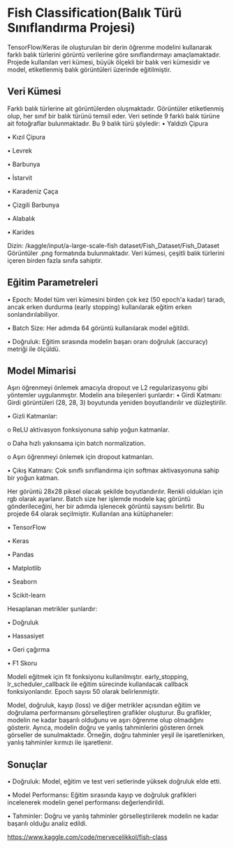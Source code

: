 # Fish Classification(Balık Türü Sınıflandırma Projesi)

TensorFlow/Keras ile oluşturulan bir derin öğrenme modelini kullanarak farklı balık türlerini görüntü verilerine göre sınıflandırmayı amaçlamaktadır. Projede kullanılan veri kümesi, büyük ölçekli bir balık veri kümesidir ve model, etiketlenmiş balık görüntüleri üzerinde eğitilmiştir.

## Veri Kümesi
Farklı balık türlerine ait görüntülerden oluşmaktadır. Görüntüler etiketlenmiş olup, her sınıf bir balık türünü temsil eder.
Veri setinde 9 farklı balık türüne ait fotoğraflar bulunmaktadır. Bu 9 balık türü şöyledir:
•	Yaldızlı Çipura

•	Kızıl Çipura

•	Levrek

•	Barbunya

•	İstarvit

•	Karadeniz Çaça

•	Çizgili Barbunya

•	Alabalık

•	Karides 

Dizin: /kaggle/input/a-large-scale-fish dataset/Fish_Dataset/Fish_Dataset
Görüntüler .png formatında bulunmaktadır.
Veri kümesi, çeşitli balık türlerini içeren birden fazla sınıfa sahiptir.

## Eğitim Parametreleri

•	Epoch: Model tüm veri kümesini birden çok kez (50 epoch'a kadar) taradı, ancak erken durdurma (early stopping) kullanılarak eğitim erken sonlandırılabiliyor.

•	Batch Size: Her adımda 64 görüntü kullanılarak model eğitildi.

•	Doğruluk: Eğitim sırasında modelin başarı oranı doğruluk (accuracy) metriği ile ölçüldü.

## Model Mimarisi

Aşırı öğrenmeyi önlemek amacıyla dropout ve L2 regularizasyonu gibi yöntemler uygulanmıştır.
Modelin ana bileşenleri şunlardır:
•	Girdi Katmanı: Girdi görüntüleri (28, 28, 3) boyutunda yeniden boyutlandırılır ve düzleştirilir.

•	Gizli Katmanlar:

o	  ReLU aktivasyon fonksiyonuna sahip yoğun katmanlar.

o  	Daha hızlı yakınsama için batch normalization.

o	  Aşırı öğrenmeyi önlemek için dropout katmanları.

•  	Çıkış Katmanı: Çok sınıflı sınıflandırma için softmax aktivasyonuna sahip bir yoğun katman.

Her görüntü 28x28 piksel olacak şekilde boyutlandırılır. Renkli oldukları için rgb olarak ayarlanır. Batch size her işlemde modele kaç görüntü gönderileceğini, her bir adımda işlenecek görüntü sayısını belirtir. Bu projede 64 olarak seçilmiştir.
Kullanılan ana kütüphaneler:

•	TensorFlow

•	Keras

•	Pandas

•	Matplotlib

•	Seaborn

•	Scikit-learn

Hesaplanan metrikler şunlardır:

•	Doğruluk

•	Hassasiyet

•	Geri çağırma

•	F1 Skoru

Modeli eğitmek için fit fonksiyonu kullanılmıştır. early_stopping, lr_scheduler_callback ile eğitim sürecinde kullanılacak callback fonksiyonlarıdır.
Epoch sayısı 50 olarak belirlenmiştir.

Model, doğruluk, kayıp (loss) ve diğer metrikler açısından eğitim ve doğrulama performansını görselleştiren grafikler oluşturur. Bu grafikler, modelin ne kadar başarılı olduğunu ve aşırı öğrenme olup olmadığını gösterir.
Ayrıca, modelin doğru ve yanlış tahminlerini gösteren örnek görseller de sunulmaktadır. Örneğin, doğru tahminler yeşil ile işaretlenirken, yanlış tahminler kırmızı ile işaretlenir.

## Sonuçlar 

•	Doğruluk: Model, eğitim ve test veri setlerinde yüksek doğruluk elde etti.

•	Model Performansı: Eğitim sırasında kayıp ve doğruluk grafikleri incelenerek modelin genel performansı değerlendirildi.

•	Tahminler: Doğru ve yanlış tahminler görselleştirilerek modelin ne kadar başarılı olduğu analiz edildi.

https://www.kaggle.com/code/mervecelikkol/fish-class

